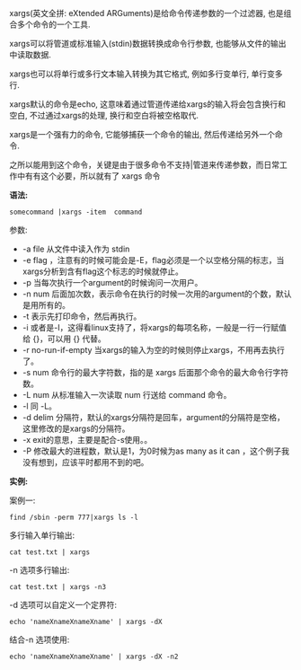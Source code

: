 xargs(英文全拼: eXtended ARGuments)是给命令传递参数的一个过滤器, 也是组合多个命令的一个工具.

xargs可以将管道或标准输入(stdin)数据转换成命令行参数, 也能够从文件的输出中读取数据.

xargs也可以将单行或多行文本输入转换为其它格式, 例如多行变单行, 单行变多行.

xargs默认的命令是echo, 这意味着通过管道传递给xargs的输入将会包含换行和空白,  不过通过xargs的处理, 换行和空白将被空格取代.

xargs是一个强有力的命令, 它能够捕获一个命令的输出, 然后传递给另外一个命令.

之所以能用到这个命令，关键是由于很多命令不支持|管道来传递参数，而日常工作中有有这个必要，所以就有了 xargs 命令

**语法:**

```
somecommand |xargs -item  command
```

参数:

- -a file 从文件中读入作为 stdin
- -e flag ，注意有的时候可能会是-E，flag必须是一个以空格分隔的标志，当xargs分析到含有flag这个标志的时候就停止。
- -p 当每次执行一个argument的时候询问一次用户。
- -n num 后面加次数，表示命令在执行的时候一次用的argument的个数，默认是用所有的。
- -t 表示先打印命令，然后再执行。
- -i 或者是-I，这得看linux支持了，将xargs的每项名称，一般是一行一行赋值给 {}，可以用 {} 代替。
- -r no-run-if-empty 当xargs的输入为空的时候则停止xargs，不用再去执行了。
- -s num 命令行的最大字符数，指的是 xargs 后面那个命令的最大命令行字符数。
- -L num 从标准输入一次读取 num 行送给 command 命令。
- -l 同 -L。
- -d delim 分隔符，默认的xargs分隔符是回车，argument的分隔符是空格，这里修改的是xargs的分隔符。
- -x exit的意思，主要是配合-s使用。。
- -P 修改最大的进程数，默认是1，为0时候为as many as it can ，这个例子我没有想到，应该平时都用不到的吧。

**实例:**

案例一:

```
find /sbin -perm 777|xargs ls -l
```

多行输入单行输出:

```
cat test.txt | xargs
```

-n 选项多行输出:

```
cat test.txt | xargs -n3
```

-d 选项可以自定义一个定界符:

```
echo 'nameXnameXnameXname' | xargs -dX
```

结合-n 选项使用:

```
echo 'nameXnameXnameXname' | xargs -dX -n2
```

